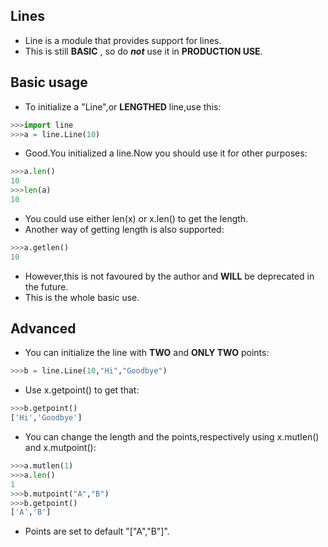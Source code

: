 ## Lines
* Line is a module that provides support for lines.
* This is still **BASIC** , so do **_not_** use it in **PRODUCTION USE**.
## Basic usage
* To initialize a "Line",or **LENGTHED** line,use this:
```python
>>>import line
>>>a = line.Line(10)
```
* Good.You initialized a line.Now you should use it for other purposes:
```python
>>>a.len()
10
>>>len(a)
10
```
* You could use either len(x) or x.len() to get the length.
* Another way of getting length is also supported:
```python
>>>a.getlen()
10
```
* However,this is not favoured by the author and **WILL** be deprecated in the future.
* This is the whole basic use.
## Advanced
* You can initialize the line with **TWO** and **ONLY TWO** points:
```python
>>>b = line.Line(10,"Hi","Goodbye")
```
* Use x.getpoint() to get that:
```python
>>>b.getpoint()
['Hi','Goodbye']
```
* You can change the length and the points,respectively using x.mutlen() and x.mutpoint():
```python
>>>a.mutlen(1)
>>>a.len()
1
>>>b.mutpoint("A","B")
>>>b.getpoint()
['A','B']
```
* Points are set to default "\["A","B"]".
